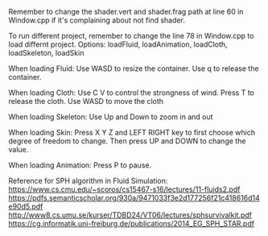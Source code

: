 Remember to change the shader.vert and shader.frag path at line 60 in Window.cpp if it's complaining about not find shader.


To run different project, remember to change the line 78 in Window.cpp to load differnt project. 
Options: loadFluid, loadAnimation, loadCloth, loadSkeleton, loadSkin

When loading Fluid:
Use WASD to resize the container. Use q to release the container.

When loading Cloth:
Use C V to control the strongness of wind. Press T to release the cloth.
Use WASD to move the cloth

When loading Skeleton:
Use Up and Down to zoom in and out

When loading Skin:
Press X Y Z  and LEFT RIGHT key to first choose which degree of freedom to change.
Then press UP and DOWN to change the value.

When loading Animation:
Press P to pause.

Reference for SPH algorithm in Fluid Simulation:
https://www.cs.cmu.edu/~scoros/cs15467-s16/lectures/11-fluids2.pdf
https://pdfs.semanticscholar.org/930a/9471033f3e2d177256f21c418616d14e90d5.pdf
http://www8.cs.umu.se/kurser/TDBD24/VT06/lectures/sphsurvivalkit.pdf
https://cg.informatik.uni-freiburg.de/publications/2014_EG_SPH_STAR.pdf


